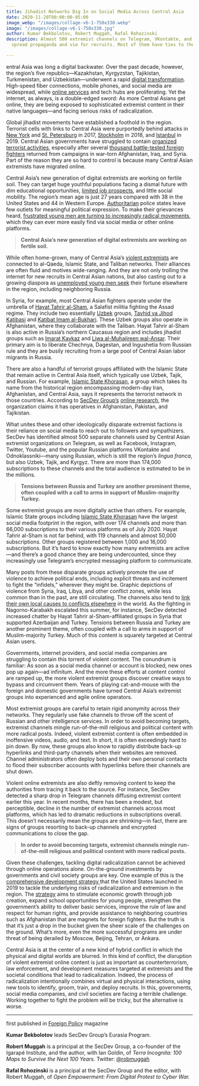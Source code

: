 ```yaml
---
title: Jihadist Networks Dig In on Social Media Across Central Asia
date: 2020-11-20T00:00:00-05:00
image_webp: "/images/collage-v6-1-750x330.webp"
image: "/images/collage-v6-1-750x330.jpg"
author: Kumar Bekbolotov, Robert Muggah, Rafal Rohozinski
description: Almost 500 extremist channels on Telegram, VKontakte, and other networks
  spread propaganda and vie for recruits. Most of them have ties to the Islamic State.

---
```

entral Asia was long a digital backwater. Over the past decade, however, the region’s five republics—Kazakhstan, Kyrgyzstan, Tajikistan, Turkmenistan, and Uzbekistan—underwent a rapid [digital transformation](https://dtca.kg/presentations). High-speed fiber connections, mobile phones, and social media are widespread, while [online services](https://thediplomat.com/2019/04/can-social-media-change-governance-in-central-asia/) and tech hubs are proliferating. Yet the internet, as always, is a double-edged sword: As more Central Asians get online, they are being exposed to sophisticated extremist content in their native languages—and facing serious risks of radicalization.

Global jihadist movements have established a foothold in the region. Terrorist cells with links to Central Asia were purportedly behind attacks in [New York](https://www.voanews.com/extremism-watch/new-york-truck-attack-turns-focus-radicalized-uzbeks) and [St. Petersburg](https://www.bbc.com/news/world-europe-39486640) in 2017, [Stockholm](https://www.bbc.com/news/world-europe-39552691) in 2018, and [Istanbul](https://www.nytimes.com/2016/07/01/world/europe/istanbul-airport-attack-turkey.html) in 2019. Central Asian governments have struggled to contain [organized terrorist activities](https://www.wilsoncenter.org/publication/kennan-cable-no-38-talking-terrorism-central-asia), especially after several [thousand battle-tested foreign fighters](https://politicstoday.org/the-forgotten-terrorists-daesh-fighters-of-central-asia/) returned from campaigns in war-torn Afghanistan, Iraq, and Syria. Part of the reason they are so hard to control is because many Central Asian extremists have migrated online.

Central Asia’s new generation of digital extremists are working on fertile soil. They can target huge youthful populations facing a dismal future with dim educational opportunities, [limited job prospects](https://www.ilo.org/wcmsp5/groups/public/---dgreports/---dcomm/documents/briefingnote/wcms_737674.pdf), and little social mobility. The region’s mean age is just 27 years compared with 38 in the United States and 44 in Western Europe. [Authoritarian](https://freedomhouse.org/countries/nations-transit/scores) police states leave few outlets for meaningful political expression. To make their grievances heard, [frustrated young men are turning to increasingly radical movements](https://www.opendemocracy.net/en/odr/can-we-explain-radicalisation-among-central-asia-s-migrants/), which they can ever more easily find via social media or other online platforms.

> **Central Asia’s new generation of digital extremists are working on fertile soil.**

While often home-grown, many of Central Asia’s [violent extremists](https://internews.org/sites/default/files/2019-07/Violent_extremism_CentralAsia_Eng-2018.pdf) are connected to al-Qaeda, Islamic State, and Taliban networks. Their alliances are often fluid and motives wide-ranging. And they are not only trolling the internet for new recruits in Central Asian nations, but also casting out to a growing diaspora as [unemployed young men seek](https://news.un.org/en/story/2020/05/1064182) their fortune elsewhere in the region, including neighboring Russia.

In Syria, for example, most Central Asian fighters operate under the umbrella of [Hayat Tahrir al-Sham](https://www.csis.org/programs/transnational-threats-project/terrorism-backgrounders/hayat-tahrir-al-sham-hts), a Salafist militia fighting the Assad regime. They include two essentially [Uzbek](https://www.longwarjournal.org/archives/2019/07/un-islamic-jihad-union-operates-in-syria.php) groups, [Tavhid va Jihod Katibasi](https://moderndiplomacy.eu/2019/04/19/uzbeks-katibat-al-tawhid-wal-jihad-changed-its-leader/) and [Katibat Imam al-Bukhari](https://moderndiplomacy.eu/2018/02/23/katibat-imam-al-bukhari-renewed-ideological-doctrine-jihad/). These Uzbek groups also operate in Afghanistan, where they collaborate with the Taliban. Hayat Tahrir al-Sham is also active in Russia’s northern Caucasus region and includes jihadist groups such as [Imarat Kavkaz](https://www.un.org/securitycouncil/sanctions/1267/aq_sanctions_list/summaries/entity/emarat-kavkaz) and [Liwa al-Muhajireen wal-Ansar](https://ca.reuters.com/article/idUSKCN0RN1Z920150923). Their primary aim is to liberate Chechnya, Dagestan, and Ingushetia from Russian rule and they are busily recruiting from a large pool of Central Asian labor migrants in Russia.

There are also a handful of terrorist groups affiliated with the Islamic State that remain active in Central Asia itself, which typically use Uzbek, Tajik, and Russian. For example, [Islamic State Khorasan](https://thediplomat.com/2019/11/death-of-a-caliph-the-islamic-state-in-khorasan-province-after-al-baghdadi/), a group which takes its name from the historical region encompassing modern-day Iran, Afghanistan, and Central Asia, says it represents the terrorist network in those countries. According to [SecDev Group’s](http://www.secdev.com/) [online research](https://internews.org/sites/default/files/2019-07/Violent_extremism_CentralAsia_Eng-2018.pdf), the organization claims it has operatives in Afghanistan, Pakistan, and Tajikistan.

What unites these and other ideologically disparate extremist factions is their reliance on social media to reach out to followers and sympathizers. SecDev has identified almost 500 separate channels used by Central Asian extremist organizations on Telegram, as well as Facebook, Instagram, Twitter, Youtube, and the popular Russian platforms VKontakte and Odnoklassniki—many using Russian, which is still the region’s _lingua franca_, but also Uzbek, Tajik, and Kyrgyz. There are more than 174,000 subscriptions to these channels and the total audience is estimated to be in the millions.

> **Tensions between Russia and Turkey are another prominent theme, often coupled with a call to arms in support of Muslim-majority Turkey.**

Some extremist groups are more digitally active than others. For example, Islamic State groups including [Islamic State Khorasan](https://www.csis.org/programs/transnational-threats-project/terrorism-backgrounders/islamic-state-khorasan-k) have the largest social media footprint in the region, with over 174 channels and more than 66,000 subscriptions to their various platforms as of July 2020. Hayat Tahrir al-Sham is not far behind, with 119 channels and almost 50,000 subscriptions. Other groups registered between 1,000 and 16,000 subscriptions. But it’s hard to know exactly how many extremists are active—and there’s a good chance they are being undercounted, since they increasingly use Telegram’s encrypted messaging platform to communicate.

Many posts from these disparate groups actively promote the use of violence to achieve political ends, including explicit threats and incitement to fight the “infidels,” wherever they might be. Graphic depictions of violence from Syria, Iraq, Libya, and other conflict zones, while less common than in the past, are still circulating. The channels also tend to [link their own local causes to conflicts elsewhere](https://uk.reuters.com/article/uk-armenia-azerbaijan-russia/russia-says-islamist-fighters-in-nagorno-karabakh-conflict-pose-threat-to-moscow-idUKKBN26R1YA) in the world. As the fighting in Nagorno-Karabakh escalated this summer, for instance, SecDev detected increased chatter by Hayat Tahrir al-Sham-affiliated groups in Syria that supported Azerbaijan and Turkey. Tensions between Russia and Turkey are another prominent theme, often coupled with a call to arms in support of Muslim-majority Turkey. Much of this content is squarely targeted at Central Asian users.

Governments, internet providers, and social media companies are struggling to contain this torrent of violent content. The conundrum is familiar: As soon as a social media channel or account is blocked, new ones pop up again—ad infinitum. And the more these efforts at content control are ramped up, the more violent extremist groups discover creative ways to bypass and circumvent them. Years of playing cat-and-mouse with the foreign and domestic governments have turned Central Asia’s extremist groups into experienced and agile online operators.

Most extremist groups are careful to retain rigid anonymity across their networks. They regularly use fake channels to throw off the scent of Russian and other intelligence services. In order to avoid becoming targets, extremist channels mingle run-of-the-mill religious and political content with more radical posts. Indeed, violent extremist content is often embedded in inoffensive videos, audio, and text. In short, it is often exceedingly hard to pin down. By now, these groups also know to rapidly distribute back-up hyperlinks and third-party channels when their websites are removed. Channel administrators often deploy bots and their own personal contacts to flood their subscriber accounts with hyperlinks before their channels are shut down.

Violent online extremists are also deftly removing content to keep the authorities from tracing it back to the source. For instance, SecDev detected a sharp drop in Telegram channels diffusing extremist content earlier this year. In recent months, there has been a modest, but perceptible, decline in the number of extremist channels across most platforms, which has led to dramatic reductions in subscriptions overall. This doesn’t necessarily mean the groups are shrinking—in fact, there are signs of groups resorting to back-up channels and encrypted communications to close the gap.

> **In order to avoid becoming targets, extremist channels mingle run-of-the-mill religious and political content with more radical posts.**

Given these challenges, tackling digital radicalization cannot be achieved through online operations alone. On-the-ground investments by governments and civil society groups are key. One example of this is the [comprehensive development strategy ](https://www.state.gov/united-states-strategy-for-central-asia-2019-2025-advancing-sovereignty-and-economic-prosperity/)that the United States launched in 2019 to tackle the underlying risks of radicalization and extremism in the region. The [strategy](https://www.usaid.gov/central-asia-regional/fact-sheets/central-asia-support-stable-societies) aims to stimulate economic growth through job creation, expand school opportunities for young people, strengthen the government’s ability to deliver basic services, improve the rule of law and respect for human rights, and provide assistance to neighboring countries such as Afghanistan that are magnets for foreign fighters. But the truth is that it’s just a drop in the bucket given the sheer scale of the challenges on the ground. What’s more, even the more successful programs are under threat of being derailed by Moscow, Beijing, Tehran, or Ankara.

Central Asia is at the center of a new kind of hybrid conflict in which the physical and digital worlds are blurred. In this kind of conflict, the disruption of violent extremist online content is just as important as counterterrorism, law enforcement, and development measures targeted at extremists and the societal conditions that lead to radicalization. Indeed, the process of radicalization intentionally combines virtual and physical interactions, using new tools to identify, groom, train, and deploy recruits. In this, governments, social media companies, and civil societies are facing a terrible challenge. Working together to fight the problem will be tricky, but the alternative is worse.

***

first published in [Foreign Policy](https://foreignpolicy.com/2020/11/11/online-extremism-central-asia-islamic-state-terrorism/# "FP") magazine

**Kumar Bekbolotov** leads SecDev Group’s Eurasia Program.

**Robert Muggah** is a principal at the SecDev Group, a co-founder of the Igarapé Institute, and the author, with Ian Goldin, of _Terra Incognita: 100 Maps to Survive the Next 100 Years._ Twitter: [@robmuggah](http://www.twitter.com/robmuggah)

**Rafal Rohozinski** is a principal at the SecDev Group and the editor, with Robert Muggah, of _Open Empowerment: From Digital Protest to Cyber War._
